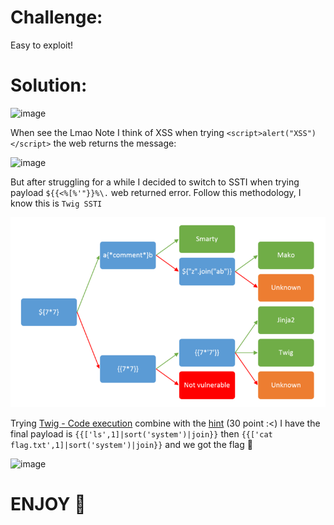 # Challenge:

Easy to exploit!

# Solution:

![image](https://github.com/Katsumi1012/CTF/assets/42516564/c05be82a-5282-47dc-9470-d31644ed2958)

When see the Lmao Note  I think of XSS when trying `<script>alert("XSS")</script>` the web returns the message:

![image](https://github.com/Katsumi1012/CTF/assets/42516564/d3fa3856-65cc-40d7-ba3a-72049e984afc)

But after struggling for a while I decided to switch to SSTI when trying payload `${{<%[%'"}}%\.` web returned error. Follow this methodology, I know this is `Twig SSTI`

![image](https://raw.githubusercontent.com/swisskyrepo/PayloadsAllTheThings/master/Server%20Side%20Template%20Injection/Images/serverside.png)

Trying [Twig - Code execution](https://github.com/swisskyrepo/PayloadsAllTheThings/tree/master/Server%20Side%20Template%20Injection#twig---code-execution) combine with the [hint](https://www.branchcms.com/learn/docs/developer/twig/filters/item/sort) (30 point :<) I have the final payload is `{{['ls',1]|sort('system')|join}}` then `{{['cat flag.txt',1]|sort('system')|join}}` and we got the flag 🚩

![image](https://github.com/Katsumi1012/CTF/assets/42516564/3c8a2bbb-e642-4b90-a022-8be297fd4138)

# ENJOY 🤡
